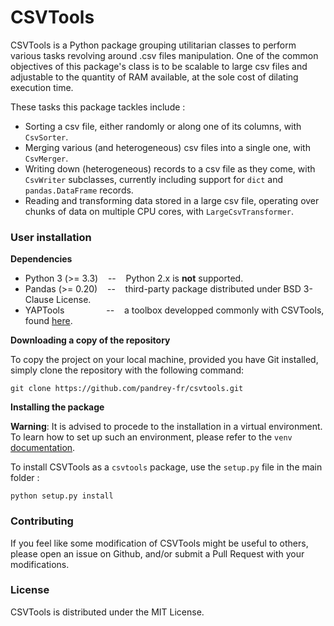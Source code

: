 # CSVTools

CSVTools is a Python package grouping utilitarian classes to perform various
tasks revolving around .csv files manipulation. One of the common objectives
of this package's class is to be scalable to large csv files and adjustable
to the quantity of RAM available, at the sole cost of dilating execution time.

These tasks this package tackles include :

- Sorting a csv file, either randomly or along one of its columns, with `CsvSorter`.
- Merging various (and heterogeneous) csv files into a single one, with `CsvMerger`.
- Writing down (heterogeneous) records to a csv file as they come, with
  `CsvWriter` subclasses, currently including support for `dict` and
   `pandas.DataFrame` records.
- Reading and transforming data stored in a large csv file, operating over
  chunks of data on multiple CPU cores, with `LargeCsvTransformer`.


### User installation

**Dependencies**

- Python 3 (>= 3.3) &nbsp;&nbsp; -- &nbsp;&nbsp; Python 2.x is **not** supported.
- Pandas (>= 0.20) &nbsp;&nbsp; -- &nbsp;&nbsp; third-party package
  distributed under BSD 3-Clause License.
- YAPTools &nbsp;&nbsp;&nbsp;&nbsp;&nbsp;&nbsp;&nbsp;&nbsp;&nbsp;&nbsp;&nbsp;
  &nbsp;&nbsp;&nbsp; -- &nbsp;&nbsp; a toolbox developped commonly
  with CSVTools, found [here](https://gihub.com/pandrey-fr/yaptools/).

**Downloading a copy of the repository**

To copy the project on your local machine, provided you have Git installed,
simply clone the repository with the following command:

```
git clone https://github.com/pandrey-fr/csvtools.git
```

**Installing the package**

**Warning**: It is advised to procede to the installation in a virtual
environment. To learn how to set up such an environment, please refer to
the `venv` [documentation](https://docs.python.org/3/library/venv.html).

To install CSVTools as a `csvtools` package, use the `setup.py` file in
the main folder :

```
python setup.py install
```

### Contributing

If you feel like some modification of CSVTools might be useful to others,
please open an issue on Github, and/or submit a Pull Request with your
modifications.

### License

CSVTools is distributed under the MIT License.
